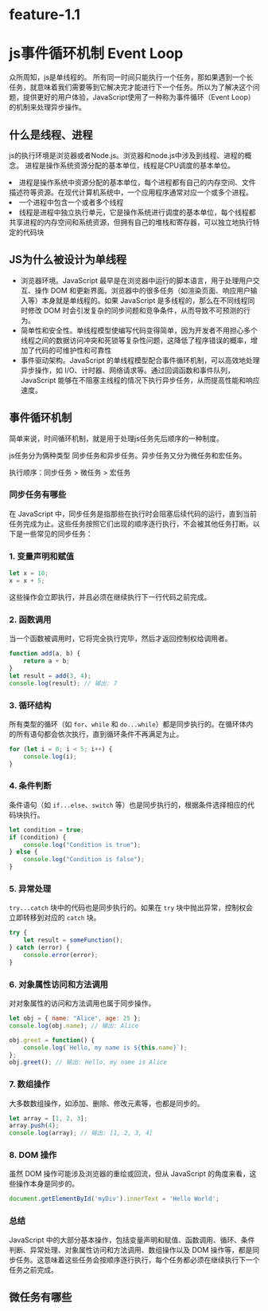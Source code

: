 # feature-1.1

<h1>js事件循环机制 Event Loop</h1>

众所周知，js是单线程的。
所有同一时间只能执行一个任务，那如果遇到一个长任务，就意味着我们需要等到它解决完才能进行下一个任务。所以为了解决这个问题，提供更好的用户体验，JavaScript使用了一种称为事件循环（Event Loop）的机制来处理异步操作。

<h2>什么是线程、进程</h2>

js的执行环境是浏览器或者Node.js。浏览器和node.js中涉及到线程、进程的概念。
进程是操作系统资源分配的基本单位，线程是CPU调度的基本单位。

<li>进程是操作系统中资源分配的基本单位，每个进程都有自己的内存空间、文件描述符等资源。在现代计算机系统中，一个应用程序通常对应一个或多个进程。</li>
<li>一个进程中包含一个或者多个线程</li>
<li>线程是进程中独立执行单元，它是操作系统进行调度的基本单位，每个线程都共享进程的内存空间和系统资源，但拥有自己的堆栈和寄存器，可以独立地执行特定的代码块</li>

<h2>JS为什么被设计为单线程</h2>
<ul>
  <li> 浏览器环境。JavaScript 最早是在浏览器中运行的脚本语言，用于处理用户交互、操作 DOM 和更新界面。浏览器中的很多任务（如渲染页面、响应用户输入等）本身就是单线程的。如果 JavaScript 是多线程的，那么在不同线程同时修改 DOM 时会引发复杂的同步问题和竞争条件，从而导致不可预测的行为。</li>
  <li> 简单性和安全性。单线程模型使编写代码变得简单，因为开发者不用担心多个线程之间的数据访问冲突和死锁等复杂性问题，这降低了程序错误的概率，增加了代码的可维护性和可靠性</li>
  <li>事件驱动架构。JavaScript 的单线程模型配合事件循环机制，可以高效地处理异步操作，如 I/O、计时器、网络请求等。通过回调函数和事件队列，JavaScript 能够在不阻塞主线程的情况下执行异步任务，从而提高性能和响应速度。</li>
</ul>

<h2>事件循环机制</h2>

简单来说，时间循环机制，就是用于处理js任务先后顺序的一种制度。

js任务分为俩种类型 同步任务和异步任务。异步任务又分为微任务和宏任务。

执行顺序：同步任务 > 微任务 > 宏任务

<h3>同步任务有哪些</h3>

在 JavaScript 中，同步任务是指那些在执行时会阻塞后续代码的运行，直到当前任务完成为止。这些任务按照它们出现的顺序逐行执行，不会被其他任务打断。以下是一些常见的同步任务：

### 1. **变量声明和赋值**
```javascript
let x = 10;
x = x + 5;
```
这些操作会立即执行，并且必须在继续执行下一行代码之前完成。

### 2. **函数调用**
当一个函数被调用时，它将完全执行完毕，然后才返回控制权给调用者。
```javascript
function add(a, b) {
    return a + b;
}
let result = add(3, 4);
console.log(result); // 输出: 7
```

### 3. **循环结构**
所有类型的循环（如 `for`、`while` 和 `do...while`）都是同步执行的。在循环体内的所有语句都会依次执行，直到循环条件不再满足为止。
```javascript
for (let i = 0; i < 5; i++) {
    console.log(i);
}
```

### 4. **条件判断**
条件语句（如 `if...else`、`switch` 等）也是同步执行的，根据条件选择相应的代码块执行。
```javascript
let condition = true;
if (condition) {
    console.log("Condition is true");
} else {
    console.log("Condition is false");
}
```

### 5. **异常处理**
`try...catch` 块中的代码也是同步执行的。如果在 `try` 块中抛出异常，控制权会立即转移到对应的 `catch` 块。
```javascript
try {
    let result = someFunction();
} catch (error) {
    console.error(error);
}
```

### 6. **对象属性访问和方法调用**
对对象属性的访问和方法调用也属于同步操作。
```javascript
let obj = { name: "Alice", age: 25 };
console.log(obj.name); // 输出: Alice

obj.greet = function() {
    console.log(`Hello, my name is ${this.name}`);
};
obj.greet(); // 输出: Hello, my name is Alice
```

### 7. **数组操作**
大多数数组操作，如添加、删除、修改元素等，也都是同步的。
```javascript
let array = [1, 2, 3];
array.push(4);
console.log(array); // 输出: [1, 2, 3, 4]
```

### 8. **DOM 操作**
虽然 DOM 操作可能涉及浏览器的重绘或回流，但从 JavaScript 的角度来看，这些操作本身是同步的。
```javascript
document.getElementById('myDiv').innerText = 'Hello World';
```

### 总结
JavaScript 中的大部分基本操作，包括变量声明和赋值、函数调用、循环、条件判断、异常处理、对象属性访问和方法调用、数组操作以及 DOM 操作等，都是同步任务。这意味着这些任务会按顺序逐行执行，每个任务都必须在继续执行下一个任务之前完成。

<h2>微任务有哪些</h2>

